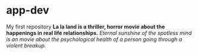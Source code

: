 # app-dev
My first repository
**La la land is a thriller, horror movie about the happenings in real life relationships.**
*Eternal sunshine of the spotless mind is an movie about the psychological health of a person going through a violent breakup.*
